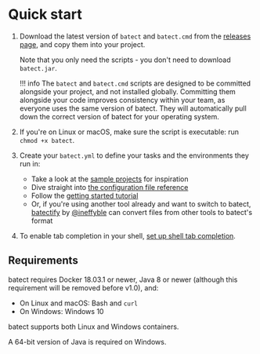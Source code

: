 # Quick start

1. Download the latest version of `batect` and `batect.cmd` from the [releases page](https://github.com/batect/batect/releases),
   and copy them into your project.

    Note that you only need the scripts - you don't need to download `batect.jar`.

    !!! info
        The `batect` and `batect.cmd` scripts are designed to be committed alongside your project, and not installed globally. Committing
        them alongside your code improves consistency within your team, as everyone uses the same version of batect. They will
        automatically pull down the correct version of batect for your operating system.

2. If you're on Linux or macOS, make sure the script is executable: run `chmod +x batect`.

3. Create your `batect.yml` to define your tasks and the environments they run in:
    * Take a look at the [sample projects](SampleProjects.md) for inspiration
    * Dive straight into [the configuration file reference](config/Overview.md)
    * Follow the [getting started tutorial](GettingStarted.md)
    * Or, if you're using another tool already and want to switch to batect,
      [batectify](https://batectify.enchanting.dev/) by [@ineffyble](https://github.com/ineffyble) can convert files from
      other tools to batect's format

4. To enable tab completion in your shell, [set up shell tab completion](tools/Shells.md).

## Requirements

batect requires Docker 18.03.1 or newer, Java 8 or newer (although this requirement will be removed before v1.0), and:

* On Linux and macOS: Bash and `curl`
* On Windows: Windows 10

batect supports both Linux and Windows containers.

A 64-bit version of Java is required on Windows.
